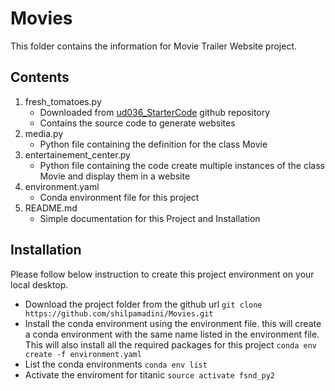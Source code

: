 # Movies

This folder contains the information for Movie Trailer Website project. 

## Contents

1. fresh_tomatoes.py
    * Downloaded from [ud036_StarterCode](https://github.com/udacity/ud036_StarterCode) github repository
    * Contains the source code to generate websites
2. media.py
    * Python file containing the definition for the class Movie
3. entertainement_center.py
    * Python file containing the code create multiple instances of the class Movie and display them in a website
4. environment.yaml
    * Conda environment file for this project
5. README.md
    * Simple documentation for this Project and Installation

## Installation

Please follow below instruction to create this project environment on your local desktop.
* Download the project folder from the github url
```git clone https://github.com/shilpamadini/Movies.git```
* Install the conda environment using the environment file. this will create a conda environment with the same name listed in the environment file. This will also install all the required packages for this project
```conda env create -f environment.yaml```
* List the conda environments
```conda env list```
* Activate the enviroment for titanic
```source activate fsnd_py2```